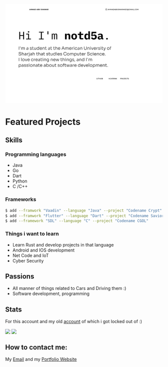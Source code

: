 ![](header.png)


#  Featured Projects

## Skills
### Programming languages
- Java
- Go
- Dart
- Python
- C /C++

### Frameworks
```sh
$ add --framwork "Vaadin" --language "Java" --project "Codename Crypt"
$ add --framwork "Flutter" --language "Dart" --project "Codename Savior"
$ add --framework "SDL" --language "C" --project "Codename CGOL"
```

### Things i want to learn
- Learn Rust and develop projects in that language
- Android and IOS development
- Net Code and IoT
- Cyber Security

## Passions
- All manner of things related to Cars and Driving them :)
- Software development, programming

## Stats
For this account and my old [account](github.com/notd5a) of which i got locked out of :)

<img align="center" src="https://github-readme-stats.vercel.app/api/top-langs/?username=notd5a-alt&theme=radical" /> 
<img align="center" src="https://github-readme-stats.vercel.app/api/top-langs/?username=notd5a&theme=radical" />

## How to contact me:
My [Email](ahmadabushawar21@gmail.com) and my [Portfolio Website](github.com/notd5a-alt)
